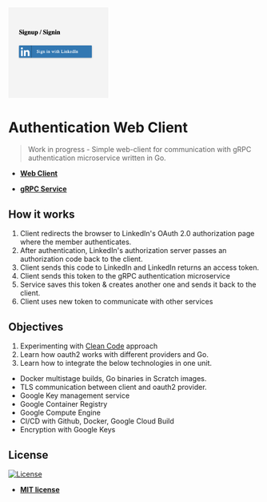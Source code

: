 <img src="./screenshots/1.png" width=200px display="block" target="_blank">

# Authentication  Web Client

> Work in progress - Simple web-client for communication with gRPC authentication microservice written in Go.

- **<a href="dev.rami.im/mxweb/index/" target="_blank">Web Client</a>**

- **<a href="github.com/rumsrami/grpc-token-service" target="_blank">gRPC Service</a>**

## How it works

1. Client redirects the browser to LinkedIn's OAuth 2.0 authorization page where the member authenticates.
2. After authentication, LinkedIn's authorization server passes an authorization code back to the client.
3. Client sends this code to LinkedIn and LinkedIn returns an access token.
4. Client sends this token to the gRPC authentication microservice
5. Service saves this token & creates another one and sends it back to the client.
6. Client uses new token to communicate with other services

## Objectives
1. Experimenting with <a href="www.goodreads.com/book/show/3735293-clean-code" target="_blank">Clean Code</a> approach
2. Learn how oauth2 works with different providers and Go.
3. Learn how to integrate the below technologies in one unit.

* Docker multistage builds, Go binaries in Scratch images.
* TLS communication between client and oauth2 provider.
* Google Key management service
* Google Container Registry
* Google Compute Engine
* CI/CD with Github, Docker, Google Cloud Build
* Encryption with Google Keys

## License

[![License](http://img.shields.io/:license-mit-blue.svg?style=flat-square)](http://badges.mit-license.org)

- **[MIT license](http://opensource.org/licenses/mit-license.php)**
